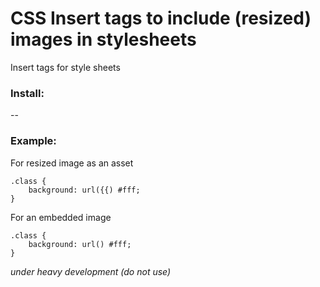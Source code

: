 # CSS Insert tags to include (resized) images in stylesheets
Insert tags for style sheets

### Install:


--
### Example:
For resized image as an asset
```
.class {
    background: url({{) #fff;
}
```

For an embedded image
```
.class {
    background: url() #fff;
}
```

*under heavy development (do not use)* 
